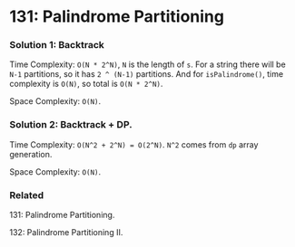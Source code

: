 # 131: Palindrome Partitioning

### Solution 1: Backtrack
Time Complexity: `O(N * 2^N)`, `N` is the length of `s`. For a string there will be `N-1` partitions, so it has `2 ^ (N-1)` partitions. And for `isPalindrome()`, time complexity is `O(N)`, so total is `O(N * 2^N)`.

Space Complexity: `O(N)`.

### Solution 2: Backtrack + DP.
Time Complexity: `O(N^2 + 2^N) = O(2^N)`. `N^2` comes from `dp` array generation.

Space Complexity: `O(N)`.

### Related
131: Palindrome Partitioning.

132: Palindrome Partitioning II.
